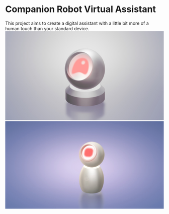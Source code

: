 # Companion Robot Virtual Assistant

This project aims to create a digital assistant with a little bit more of a human touch than your standard device. 
![Concept Image](https://github.com/lamasters/VirtualAssistant/blob/master/Concept.jpg)
![Concept Image 2](https://github.com/lamasters/VirtualAssistant/blob/master/Concept_2.jpg)

